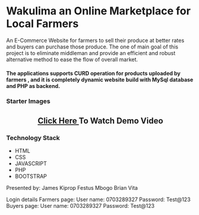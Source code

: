 # Wakulima an Online Marketplace for Local Farmers

An E-Commerce Website for farmers to sell their produce at better rates and buyers can purchase those produce. The one of main goal of this project is to eliminate middleman and provide an efficient and robust alternative method to ease the flow of overall market.

#### The applications supports CURD operation for products uploaded by farmers , and it is completely dynamic website build with MySql database and PHP as backend. 

### Starter Images


<div align= "center"> 


 

</div>

<div align= "center">  
  
## <a href = "https://www.youtube.com/watch?v=OQ0eBiFRNaY" > Click Here </a> To Watch Demo Video

</div>

### Technology Stack 
* HTML
* CSS
* JAVASCRIPT
* PHP
* BOOTSTRAP

Presented by:
James Kiprop 
Festus Mbogo
Brian Vita

Login details
Farmers page:
User name: 0703289327
Password: Test@123
Buyers page:
User name: 0703289327
Password: Test@123


